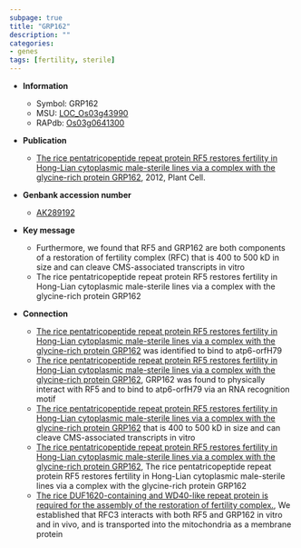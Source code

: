 ```yaml
---
subpage: true
title: "GRP162"
description: ""
categories:
- genes
tags: [fertility, sterile]
---
```


* **Information**  
    + Symbol: GRP162  
    + MSU: [LOC_Os03g43990](http://rice.plantbiology.msu.edu/cgi-bin/ORF_infopage.cgi?orf=LOC_Os03g43990)  
    + RAPdb: [Os03g0641300](http://rapdb.dna.affrc.go.jp/viewer/gbrowse_details/irgsp1?name=Os03g0641300)  

* **Publication**  
    + [The rice pentatricopeptide repeat protein RF5 restores fertility in Hong-Lian cytoplasmic male-sterile lines via a complex with the glycine-rich protein GRP162](http://www.ncbi.nlm.nih.gov/pubmed?term=The+rice+pentatricopeptide+repeat+protein+RF5+restores+fertility+in+Hong-Lian+cytoplasmic+male-sterile+lines+via+a+complex+with+the+glycine-rich+protein+GRP162%5BTitle%5D), 2012, Plant Cell.

* **Genbank accession number**  
    + [AK289192](http://www.ncbi.nlm.nih.gov/nuccore/AK289192)

* **Key message**  
    + Furthermore, we found that RF5 and GRP162 are both components of a restoration of fertility complex (RFC) that is 400 to 500 kD in size and can cleave CMS-associated transcripts in vitro
    + The rice pentatricopeptide repeat protein RF5 restores fertility in Hong-Lian cytoplasmic male-sterile lines via a complex with the glycine-rich protein GRP162

* **Connection**  
    + [The rice pentatricopeptide repeat protein RF5 restores fertility in Hong-Lian cytoplasmic male-sterile lines via a complex with the glycine-rich protein GRP162](GRP162,+a+Gly-rich+protein+encoding+162+amino+acids) was identified to bind to atp6-orfH79
    + [The rice pentatricopeptide repeat protein RF5 restores fertility in Hong-Lian cytoplasmic male-sterile lines via a complex with the glycine-rich protein GRP162](http://www.ncbi.nlm.nih.gov/pubmed?term=The+rice+pentatricopeptide+repeat+protein+RF5+restores+fertility+in+Hong-Lian+cytoplasmic+male-sterile+lines+via+a+complex+with+the+glycine-rich+protein+GRP162%5BTitle%5D), GRP162 was found to physically interact with RF5 and to bind to atp6-orfH79 via an RNA recognition motif
    + [The rice pentatricopeptide repeat protein RF5 restores fertility in Hong-Lian cytoplasmic male-sterile lines via a complex with the glycine-rich protein GRP162](RFC) that is 400 to 500 kD in size and can cleave CMS-associated transcripts in vitro
    + [The rice pentatricopeptide repeat protein RF5 restores fertility in Hong-Lian cytoplasmic male-sterile lines via a complex with the glycine-rich protein GRP162](http://www.ncbi.nlm.nih.gov/pubmed?term=The+rice+pentatricopeptide+repeat+protein+RF5+restores+fertility+in+Hong-Lian+cytoplasmic+male-sterile+lines+via+a+complex+with+the+glycine-rich+protein+GRP162%5BTitle%5D), The rice pentatricopeptide repeat protein RF5 restores fertility in Hong-Lian cytoplasmic male-sterile lines via a complex with the glycine-rich protein GRP162
    + [The rice DUF1620-containing and WD40-like repeat protein is required for the assembly of the restoration of fertility complex.](http://www.ncbi.nlm.nih.gov/pubmed?term=The+rice+DUF1620-containing+and+WD40-like+repeat+protein+is+required+for+the+assembly+of+the+restoration+of+fertility+complex.%5BTitle%5D), We established that RFC3 interacts with both RF5 and GRP162 in vitro and in vivo, and is transported into the mitochondria as a membrane protein



